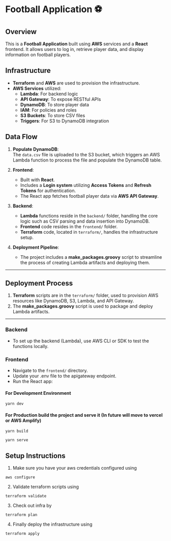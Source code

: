 # Football Application ⚽

## Overview
This is a **Football Application** built using **AWS** services and a **React** frontend. It allows users to log in, retrieve player data, and display information on football players.

## Infrastructure
- **Terraform** and **AWS** are used to provision the infrastructure.
- **AWS Services** utilized:
  - **Lambda**: For backend logic
  - **API Gateway**: To expose RESTful APIs
  - **DynamoDB**: To store player data
  - **IAM**: For policies and roles
  - **S3 Buckets**: To store CSV files
  - **Triggers**: For S3 to DynamoDB integration

## Data Flow
1. **Populate DynamoDB**:  
   The `data.csv` file is uploaded to the S3 bucket, which triggers an AWS Lambda function to process the file and populate the DynamoDB table.
   
2. **Frontend**:  
   - Built with **React**.
   - Includes a **Login system** utilizing **Access Tokens** and **Refresh Tokens** for authentication.
   - The React app fetches football player data via **AWS API Gateway**.

3. **Backend**:  
   - **Lambda** functions reside in the `backend/` folder, handling the core logic such as CSV parsing and data insertion into DynamoDB.
   - **Frontend** code resides in the `frontend/` folder.
   - **Terraform** code, located in `terraform/`, handles the infrastructure setup.

4. **Deployment Pipeline**:
   - The project includes a **make_packages.groovy** script to streamline the process of creating Lambda artifacts and deploying them.

---

## Deployment Process
1. **Terraform** scripts are in the `terraform/` folder, used to provision AWS resources like DynamoDB, S3, Lambda, and API Gateway.
2. The **make_packages.groovy** script is used to package and deploy Lambda artifacts.

---
### Backend
- To set up the backend (Lambda), use AWS CLI or SDK to test the functions locally.

### Frontend
- Navigate to the `frontend/` directory.
- Update your .env file to the apigateway endpoint.
- Run the React app:

#### For Development Environment
```
yarn dev 
```

#### For Production build the project and serve it (In future will move to vercel or AWS Amplify)
```
yarn build 
```

```
yarn serve 
```

## Setup Instructions
1. Make sure you have your aws credentials configured using 
```
aws configure
```
2. Validate terraform scripts using 
```
terraform validate
```
3. Check out infra by  
```
terraform plan
```
4. Finally deploy the infrastructure using 
```
terraform apply
```